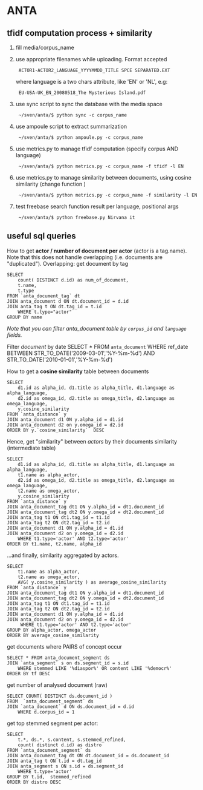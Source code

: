 ANTA 
====

tfidf computation process + similarity
--------------------------------------

1. fill media/corpus_name 

2. use appropriate filenames while uploading. Format accepted 

        ACTOR1-ACTOR2_LANGUAGE_YYYYMMDD_TITLE SPCE SEPARATED.EXT 
        
    where language is a two chars attribute, like 'EN' or 'NL', e.g:
    
        EU-USA-UK_EN_20080518_The Mysterious Island.pdf
        

3. use sync script to sync the database with the media space 
 
        ~/sven/anta/$ python sync -c corpus_name

4. use ampoule script to extract summarization 
 
        ~/sven/anta/$ python ampoule.py -c corpus_name

5. use metrics.py to manage tfidf computation (specify corpus AND language) 

        ~/sven/anta/$ python metrics.py -c corpus_name -f tfidf -l EN

6. use metrics.py to manage similarity between documents, using cosine similarity (change function ) 

        ~/sven/anta/$ python metrics.py -c corpus_name -f similarity -l EN

7. test freebase search function result per language, positional args 

     	~/sven/anta/$ python freebase.py Nirvana it


useful sql queries 
------------------

How to get **actor / number of document per actor** 
(actor is a tag.name). Note that this does not handle overlapping
(i.e. documents are "duplicated"). 
Overlapping: get document by tag

    SELECT 
        count( DISTINCT d.id) as num_of_document, 
        t.name, 
        t.type 
    FROM `anta_document_tag` dt  
    JOIN anta_document d ON dt.document_id = d.id 
    JOIN anta_tag t ON dt.tag_id = t.id 
        WHERE t.type="actor" 
    GROUP BY name

*Note that you can filter anta_document table by `corpus_id` and `language` fields.*

Filter *document* by date
    SELECT * 
    FROM `anta_document` 
        WHERE ref_date 
            BETWEEN STR_TO_DATE('2009-03-01','%Y-%m-%d') 
            AND STR_TO_DATE('2010-01-01','%Y-%m-%d')

How to get a **cosine similarity** table between documents 

    SELECT 
        d1.id as alpha_id, d1.title as alpha_title, d1.language as alpha_language,
        d2.id as omega_id, d2.title as omega_title, d2.language as omega_language,
        y.cosine_similarity 
    FROM `anta_distance` y 
    JOIN anta_document d1 ON y.alpha_id = d1.id 
    JOIN anta_document d2 on y.omega_id = d2.id 
    ORDER BY y.`cosine_similarity`  DESC
    
Hence, get "similarity" between *actors* by their documents similarity (intermediate table)
    
    SELECT 
        d1.id as alpha_id, d1.title as alpha_title, d1.language as alpha_language,
        t1.name as alpha_actor,  
        d2.id as omega_id, d2.title as omega_title, d2.language as omega_language,
        t2.name as omega_actor,
        y.cosine_similarity 
    FROM `anta_distance` y
    JOIN anta_document_tag dt1 ON y.alpha_id = dt1.document_id
    JOIN anta_document_tag dt2 ON y.omega_id = dt2.document_id  
    JOIN anta_tag t1 ON dt1.tag_id = t1.id
    JOIN anta_tag t2 ON dt2.tag_id = t2.id
    JOIN anta_document d1 ON y.alpha_id = d1.id
    JOIN anta_document d2 on y.omega_id = d2.id
        WHERE t1.type='actor' AND t2.type='actor'
    ORDER BY t1.name, t2.name, alpha_id
    
…and finally, similarity aggregated by actors.

    SELECT 
        t1.name as alpha_actor,  
        t2.name as omega_actor,
        AVG( y.cosine_similarity ) as average_cosine_similarity
    FROM `anta_distance` y
    JOIN anta_document_tag dt1 ON y.alpha_id = dt1.document_id
    JOIN anta_document_tag dt2 ON y.omega_id = dt2.document_id  
    JOIN anta_tag t1 ON dt1.tag_id = t1.id
    JOIN anta_tag t2 ON dt2.tag_id = t2.id
    JOIN anta_document d1 ON y.alpha_id = d1.id
    JOIN anta_document d2 on y.omega_id = d2.id
         WHERE t1.type='actor' AND t2.type='actor'
    GROUP BY alpha_actor, omega_actor
    ORDER BY average_cosine_similarity

get documents where PAIRS of concept occur

	SELECT * FROM anta_document_segment ds 
	JOIN `anta_segment` s on ds.segment_id = s.id 
		WHERE stemmed LIKE '%diaspor%' OR content LIKE '%democr%' 
	ORDER BY tf DESC

get number of analysed document (raw)
	
	SELECT COUNT( DISTINCT ds.document_id ) 
	FROM  `anta_document_segment` ds
	JOIN `anta_document` d ON ds.document_id = d.id
		WHERE d.corpus_id = 1
		
get top stemmed segment per actor:
	
	SELECT 
	    t.*, ds.*, s.content, s.stemmed_refined, 
	    count( distinct d.id) as distro 
	FROM `anta_document_segment` ds 
	JOIN anta_document_tag dt ON dt.document_id = ds.document_id 
	JOIN anta_tag t ON t.id = dt.tag_id 
	JOIN anta_segment s ON s.id = ds.segment_id 
	    WHERE t.type='actor' 
	GROUP BY t.id,  stemmed_refined 
	ORDER BY distro DESC
	